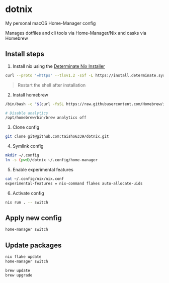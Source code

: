 # dotnix

My personal macOS Home-Manager config

Manages dotfiles and cli tools via Home-Manager/Nix and casks via Homebrew

## Install steps

1. Install nix using
   the [Determinate Nix Installer](https://github.com/DeterminateSystems/nix-installer)

```sh
curl --proto '=https' --tlsv1.2 -sSf -L https://install.determinate.systems/nix | sh -s -- install
```

> Restart the shell after installation

2. Install homebrew

```sh
/bin/bash -c "$(curl -fsSL https://raw.githubusercontent.com/Homebrew/install/HEAD/install.sh)"

# Disable analytics
/opt/homebrew/bin/brew analytics off
```

3. Clone config

```sh
git clone git@github.com:taisho6339/dotnix.git
```

4. Symlink config

```sh
mkdir ~/.config
ln -s (pwd)/dotnix ~/.config/home-manager
```

5. Enable experimental features

```sh
cat ~/.config/nix/nix.conf                                                                                                    main ◼
experimental-features = nix-command flakes auto-allocate-uids
```

6. Activate config

```sh
nix run . -- switch
```

## Apply new config

```sh
home-manager switch
```

## Update packages

```sh
nix flake update
home-manager switch
```

```sh
brew update
brew upgrade
```